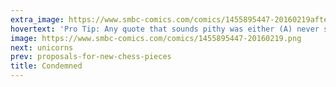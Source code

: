 ```yaml
---
extra_image: https://www.smbc-comics.com/comics/1455895447-20160219after.png
hovertext: 'Pro Tip: Any quote that sounds pithy was either (A) never said by the person who supposedly said it, or (B) at least somewhat contradicted by the surrounding sentences in the original source.'
image: https://www.smbc-comics.com/comics/1455895447-20160219.png
next: unicorns
prev: proposals-for-new-chess-pieces
title: Condemned
---
```

